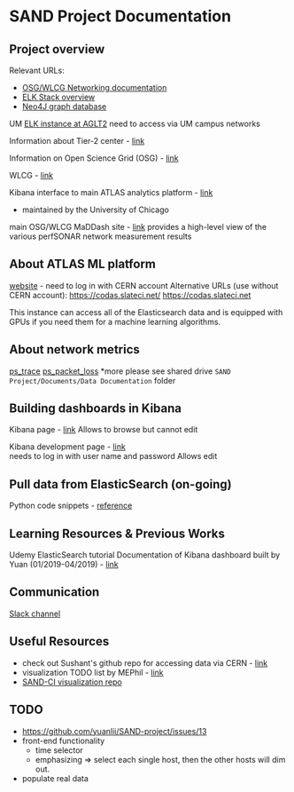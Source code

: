 # SAND Project Documentation

## Project overview
Relevant URLs:
- [OSG/WLCG Networking documentation](https://logz.io/learn/complete-guide-elk-stack/)
- [ELK Stack overview](https://logz.io/learn/complete-guide-elk-stack/)
- [Neo4J graph database](https://neo4j.com/)

UM [ELK instance at AGLT2](http://atgrid.grid.umich.edu/app/kibana) 
need to access via UM campus networks

Information about Tier-2 center - [link](http://www.aglt2.org/)

Information on Open Science Grid (OSG) - [link](https://opensciencegrid.org/)

WLCG - [link](http://wlcg.web.cern.ch/)

Kibana interface to main ATLAS analytics platform - [link](https://atlas-kibana.mwt2.org:5601/)
- maintained by the University of Chicago

main OSG/WLCG MaDDash site - [link](https://psmad.opensciencegrid.org/maddash-webui/)
provides a high-level view of the various perfSONAR network measurement results

## About ATLAS ML platform

[website](https://www.atlas-ml.org/) - need to log in with CERN account
Alternative URLs (use without CERN account):
https://codas.slateci.net/
https://codas.slateci.net

This instance can access all of the Elasticsearch data and is equipped with GPUs if you need them for a machine learning algorithms.

## About network metrics
[ps_trace](https://docs.google.com/document/d/176NkqR9OZfFuxFft4I4nGvaXQpe9_YsYNfiVHGDNWb4/edit)
[ps_packet_loss](https://docs.google.com/document/d/1ZUzwhU6qldpqx1FYE_f49T1o97y_UOe6PXPtRPp6emA/edit)
*more please see shared drive `SAND Project/Documents/Data Documentation` folder

## Building dashboards in Kibana
Kibana page - [link](https://atlas-kibana.mwt2.org/)
Allows to browse but cannot edit

Kibana development page - [link](https://atlas-kibana.mwt2.org:5601/)    
needs to log in with user name and password
Allows edit

## Pull data from ElasticSearch (on-going)
Python code snippets - [reference](https://github.com/UM-UROP-Network-Analytics/database)

## Learning Resources & Previous Works
Udemy ElasticSearch tutorial
Documentation of Kibana dashboard built by Yuan (01/2019-04/2019) - [link](https://docs.google.com/document/d/1CocyHsLBG0MI_rFNZF7C6KoFXW2kBmSVBh2wvR3n4O8/edit)

## Communication
[Slack channel](https://app.slack.com/client/T79T949JQ/DFT725D9P/)


## Useful Resources
- check out Sushant's github repo for accessing data via CERN - [link](https://github.com/sand-ci/Analytics)
- visualization TODO list by MEPhil - [link](https://docs.google.com/document/d/1XoWxojl63is5UrTDCNEND2KK9vGfnFl83cOLak6CUkk/edit)
- [SAND-CI visualization repo](https://github.com/sand-ci/PSTraceGraph3D)

## TODO
- https://github.com/yuanlii/SAND-project/issues/13
- front-end functionality
  - time selector
  - emphasizing => select each single host, then the other hosts will dim out.
- populate real data
